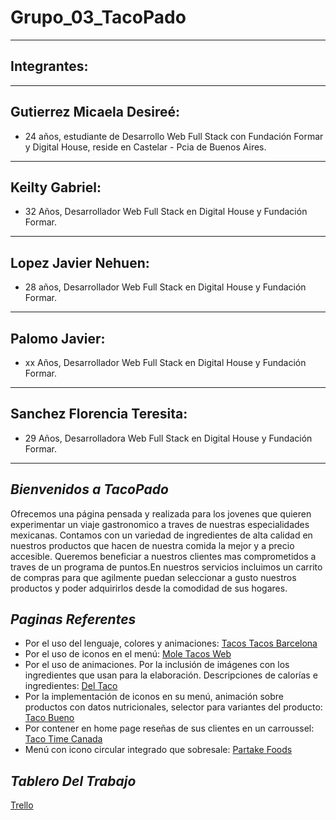 # Grupo_03_TacoPado
---
## Integrantes:
---
## Gutierrez Micaela Desireé:
- 24 años, estudiante de Desarrollo Web Full Stack con Fundación Formar y Digital House, reside en Castelar - Pcia de Buenos Aires.
---
## Keilty Gabriel:
- 32 Años, Desarrollador Web Full Stack en Digital House y Fundación Formar.
---
## Lopez Javier Nehuen:
- 28 años, Desarrollador Web Full Stack en Digital House y Fundación Formar.
---
## Palomo Javier:
- xx Años, Desarrollador Web Full Stack en Digital House y Fundación Formar.
---
## Sanchez Florencia Teresita:
- 29 Años, Desarrolladora Web Full Stack en Digital House y Fundación Formar.
---


## ***Bienvenidos a TacoPado***
Ofrecemos una página pensada y realizada para los jovenes que quieren experimentar un viaje gastronomico a traves de nuestras especialidades mexicanas. Contamos con un variedad de ingredientes de alta calidad en nuestros productos que hacen de nuestra comida la mejor y a precio accesible. Queremos beneficiar a nuestros clientes mas comprometidos a traves de un programa de puntos.En nuestros servicios incluimos un carrito de compras para que agilmente puedan seleccionar a gusto nuestros productos y poder adquirirlos desde la comodidad de sus hogares.

## ***Paginas Referentes***

* Por el uso del lenguaje, colores y animaciones: [Tacos Tacos Barcelona](https://tacostacosbarcelona.com/)
* Por el uso de iconos en el menú: [Mole Tacos Web](http://moletacosweb.com.ar/)
* Por el uso de animaciones. Por la inclusión de imágenes con los ingredientes que usan para la elaboración. Descripciones de calorías e ingredientes: [Del Taco](https://www.deltaco.com/)
* Por la implementación de iconos en su menú, animación sobre productos con datos nutricionales, selector para variantes del producto: [Taco Bueno](https://www.tacobueno.com/)
* Por contener en home page reseñas de sus clientes en un carroussel: [Taco Time Canada](https://tacotimecanada.com/)
* Menú con icono circular integrado que sobresale: [Partake Foods](https://partakefoods.com/)

## ***Tablero Del Trabajo***
[Trello](https://trello.com/b/Ch0oeNJA/proyecto-integrador-grupo-3)



